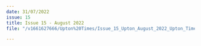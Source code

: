 ```yaml
---
date: 31/07/2022
issue: 15
title: Issue 15 - August 2022
file: "/v1661627666/Upton%20Times/Issue_15_Upton_August_2022_Upton_Times_VP_v1a_A4_Web_evjvj0.pdf"

---
```

